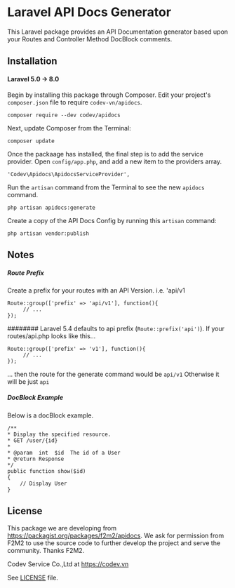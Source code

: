 
# Laravel API Docs Generator

This Laravel package provides an API Documentation generator based upon your Routes and Controller Method DocBlock comments.

## Installation

#### Laravel 5.0 -> 8.0

Begin by installing this package through Composer. Edit your project's `composer.json` file to require `codev-vn/apidocs`.

    composer require --dev codev/apidocs

Next, update Composer from the Terminal:

    composer update

Once the packaage has installed, the final step is to add the service provider. Open `config/app.php`, and add a new item to the providers array.

    'Codev\Apidocs\ApidocsServiceProvider',

Run the `artisan` command from the Terminal to see the new `apidocs` command.

    php artisan apidocs:generate

Create a copy of the API Docs Config by running this `artisan` command:

    php artisan vendor:publish


Notes
-------

##### Route Prefix

Create a prefix for your routes with an API Version.  i.e. 'api/v1

    Route::group(['prefix' => 'api/v1'], function(){
         // ...
    });
    
########
Laravel 5.4 defaults to api prefix (`Route::prefix('api')`).
If your routes/api.php looks like this...

    Route::group(['prefix' => 'v1'], function(){
         // ...
    });
... then the route for the generate command would be `api/v1`
Otherwise it will be just `api`

##### DocBlock Example
Below is a docBlock example.

    /**
    * Display the specified resource.
    * GET /user/{id}
    *
    * @param  int  $id  The id of a User
    * @return Response
    */
    public function show($id)
    {
        // Display User
    }

License
-------

This package we are developing from https://packagist.org/packages/f2m2/apidocs.
We ask for permission from F2M2 to use the source code to further develop the project and serve the community.
Thanks F2M2.

Codev Service Co.,Ltd at https://codev.vn

See [LICENSE](LICENSE.md) file.

